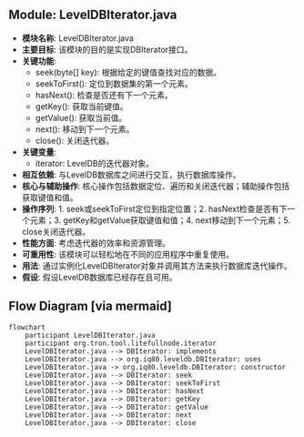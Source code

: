 ## Module: LevelDBIterator.java
- **模块名称**: LevelDBIterator.java
- **主要目标**: 该模块的目的是实现DBIterator接口。
- **关键功能**: 
   - seek(byte[] key): 根据给定的键值查找对应的数据。
   - seekToFirst(): 定位到数据集的第一个元素。
   - hasNext(): 检查是否还有下一个元素。
   - getKey(): 获取当前键值。
   - getValue(): 获取当前值。
   - next(): 移动到下一个元素。
   - close(): 关闭迭代器。
- **关键变量**: 
   - iterator: LevelDB的迭代器对象。
- **相互依赖**: 与LevelDB数据库之间进行交互，执行数据库操作。
- **核心与辅助操作**: 核心操作包括数据定位、遍历和关闭迭代器；辅助操作包括获取键值和值。
- **操作序列**: 1. seek或seekToFirst定位到指定位置；2. hasNext检查是否有下一个元素；3. getKey和getValue获取键值和值；4. next移动到下一个元素；5. close关闭迭代器。
- **性能方面**: 考虑迭代器的效率和资源管理。
- **可重用性**: 该模块可以轻松地在不同的应用程序中重复使用。
- **用法**: 通过实例化LevelDBIterator对象并调用其方法来执行数据库迭代操作。
- **假设**: 假设LevelDB数据库已经存在且可用。
## Flow Diagram [via mermaid]
```mermaid
flowchart
    participant LevelDBIterator.java
    participant org.tron.tool.litefullnode.iterator
    LevelDBIterator.java --> DBIterator: implements
    LevelDBIterator.java --> org.iq80.leveldb.DBIterator: uses
    LevelDBIterator.java -> org.iq80.leveldb.DBIterator: constructor
    LevelDBIterator.java --> DBIterator: seek
    LevelDBIterator.java --> DBIterator: seekToFirst
    LevelDBIterator.java --> DBIterator: hasNext
    LevelDBIterator.java --> DBIterator: getKey
    LevelDBIterator.java --> DBIterator: getValue
    LevelDBIterator.java --> DBIterator: next
    LevelDBIterator.java --> DBIterator: close
```
